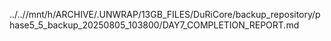 ../..//mnt/h/ARCHIVE/.UNWRAP/13GB_FILES/DuRiCore/backup_repository/phase5_5_backup_20250805_103800/DAY7_COMPLETION_REPORT.md
